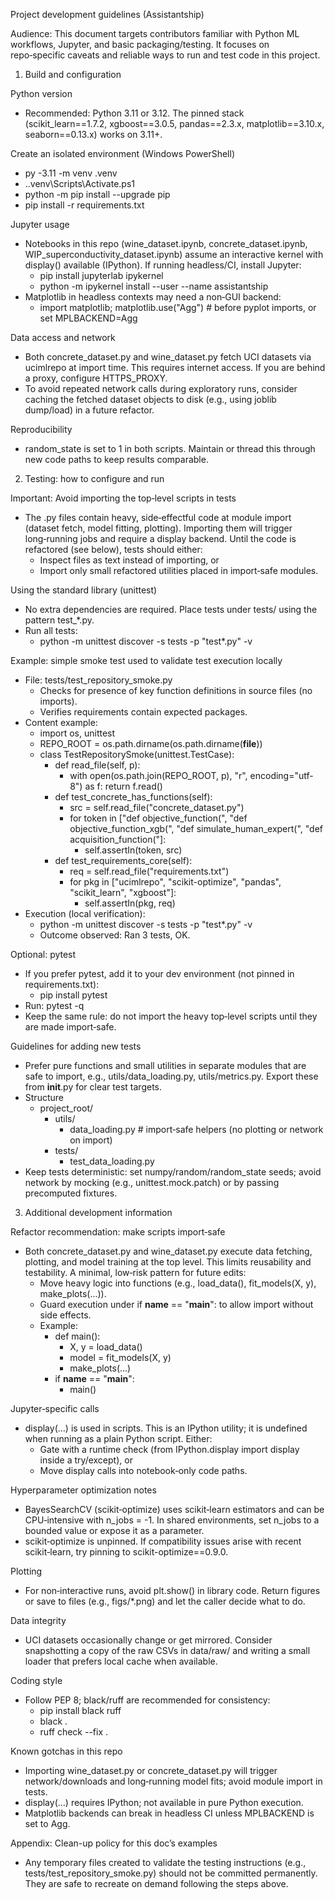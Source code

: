 Project development guidelines (Assistantship)

Audience: This document targets contributors familiar with Python ML workflows, Jupyter, and basic packaging/testing. It focuses on repo‑specific caveats and reliable ways to run and test code in this project.

1) Build and configuration

Python version
- Recommended: Python 3.11 or 3.12. The pinned stack (scikit_learn==1.7.2, xgboost==3.0.5, pandas==2.3.x, matplotlib==3.10.x, seaborn==0.13.x) works on 3.11+.

Create an isolated environment (Windows PowerShell)
- py -3.11 -m venv .venv
- .\.venv\Scripts\Activate.ps1
- python -m pip install --upgrade pip
- pip install -r requirements.txt

Jupyter usage
- Notebooks in this repo (wine_dataset.ipynb, concrete_dataset.ipynb, WIP_superconductivity_dataset.ipynb) assume an interactive kernel with display() available (IPython). If running headless/CI, install Jupyter:
  - pip install jupyterlab ipykernel
  - python -m ipykernel install --user --name assistantship
- Matplotlib in headless contexts may need a non‑GUI backend:
  - import matplotlib; matplotlib.use("Agg")  # before pyplot imports, or set MPLBACKEND=Agg

Data access and network
- Both concrete_dataset.py and wine_dataset.py fetch UCI datasets via ucimlrepo at import time. This requires internet access. If you are behind a proxy, configure HTTPS_PROXY.
- To avoid repeated network calls during exploratory runs, consider caching the fetched dataset objects to disk (e.g., using joblib dump/load) in a future refactor.

Reproducibility
- random_state is set to 1 in both scripts. Maintain or thread this through new code paths to keep results comparable.

2) Testing: how to configure and run

Important: Avoid importing the top‑level scripts in tests
- The .py files contain heavy, side‑effectful code at module import (dataset fetch, model fitting, plotting). Importing them will trigger long‑running jobs and require a display backend. Until the code is refactored (see below), tests should either:
  - Inspect files as text instead of importing, or
  - Import only small refactored utilities placed in import‑safe modules.

Using the standard library (unittest)
- No extra dependencies are required. Place tests under tests/ using the pattern test_*.py.
- Run all tests:
  - python -m unittest discover -s tests -p "test*.py" -v

Example: simple smoke test used to validate test execution locally
- File: tests/test_repository_smoke.py
  - Checks for presence of key function definitions in source files (no imports).
  - Verifies requirements contain expected packages.
- Content example:
  - import os, unittest
  - REPO_ROOT = os.path.dirname(os.path.dirname(__file__))
  - class TestRepositorySmoke(unittest.TestCase):
      - def read_file(self, p):
        - with open(os.path.join(REPO_ROOT, p), "r", encoding="utf-8") as f: return f.read()
      - def test_concrete_has_functions(self):
        - src = self.read_file("concrete_dataset.py")
        - for token in ["def objective_function(", "def objective_function_xgb(", "def simulate_human_expert(", "def acquisition_function("]:
          - self.assertIn(token, src)
      - def test_requirements_core(self):
        - req = self.read_file("requirements.txt")
        - for pkg in ["ucimlrepo", "scikit-optimize", "pandas", "scikit_learn", "xgboost"]:
          - self.assertIn(pkg, req)
- Execution (local verification):
  - python -m unittest discover -s tests -p "test*.py" -v
  - Outcome observed: Ran 3 tests, OK.

Optional: pytest
- If you prefer pytest, add it to your dev environment (not pinned in requirements.txt):
  - pip install pytest
- Run: pytest -q
- Keep the same rule: do not import the heavy top‑level scripts until they are made import‑safe.

Guidelines for adding new tests
- Prefer pure functions and small utilities in separate modules that are safe to import, e.g., utils/data_loading.py, utils/metrics.py. Export these from __init__.py for clear test targets.
- Structure
  - project_root/
    - utils/
      - data_loading.py   # import‑safe helpers (no plotting or network on import)
    - tests/
      - test_data_loading.py
- Keep tests deterministic: set numpy/random/random_state seeds; avoid network by mocking (e.g., unittest.mock.patch) or by passing precomputed fixtures.

3) Additional development information

Refactor recommendation: make scripts import‑safe
- Both concrete_dataset.py and wine_dataset.py execute data fetching, plotting, and model training at the top level. This limits reusability and testability. A minimal, low‑risk pattern for future edits:
  - Move heavy logic into functions (e.g., load_data(), fit_models(X, y), make_plots(...)).
  - Guard execution under if __name__ == "__main__": to allow import without side effects.
  - Example:
    - def main():
      - X, y = load_data()
      - model = fit_models(X, y)
      - make_plots(...)
    - if __name__ == "__main__":
      - main()

Jupyter‑specific calls
- display(...) is used in scripts. This is an IPython utility; it is undefined when running as a plain Python script. Either:
  - Gate with a runtime check (from IPython.display import display inside a try/except), or
  - Move display calls into notebook‑only code paths.

Hyperparameter optimization notes
- BayesSearchCV (scikit‑optimize) uses scikit‑learn estimators and can be CPU‑intensive with n_jobs = -1. In shared environments, set n_jobs to a bounded value or expose it as a parameter.
- scikit‑optimize is unpinned. If compatibility issues arise with recent scikit‑learn, try pinning to scikit-optimize==0.9.0.

Plotting
- For non‑interactive runs, avoid plt.show() in library code. Return figures or save to files (e.g., figs/*.png) and let the caller decide what to do.

Data integrity
- UCI datasets occasionally change or get mirrored. Consider snapshotting a copy of the raw CSVs in data/raw/ and writing a small loader that prefers local cache when available.

Coding style
- Follow PEP 8; black/ruff are recommended for consistency:
  - pip install black ruff
  - black .
  - ruff check --fix .

Known gotchas in this repo
- Importing wine_dataset.py or concrete_dataset.py will trigger network/downloads and long‑running model fits; avoid module import in tests.
- display(...) requires IPython; not available in pure Python execution.
- Matplotlib backends can break in headless CI unless MPLBACKEND is set to Agg.

Appendix: Clean-up policy for this doc’s examples
- Any temporary files created to validate the testing instructions (e.g., tests/test_repository_smoke.py) should not be committed permanently. They are safe to recreate on demand following the steps above.
